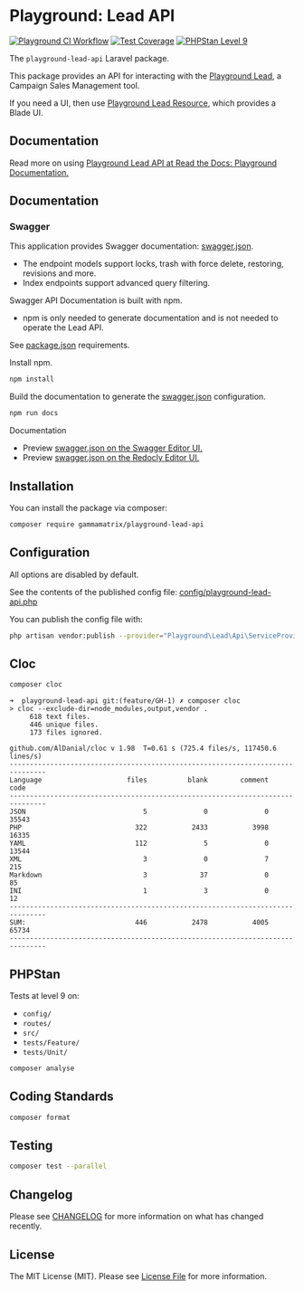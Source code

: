 # Playground: Lead API

[![Playground CI Workflow](https://github.com/gammamatrix/playground-lead-api/actions/workflows/ci.yml/badge.svg?branch=develop)](https://raw.githubusercontent.com/gammamatrix/playground-lead-api/testing/develop/testdox.txt)
[![Test Coverage](https://raw.githubusercontent.com/gammamatrix/playground-lead-api/testing/develop/coverage.svg)](tests)
[![PHPStan Level 9](https://img.shields.io/badge/PHPStan-level%209-brightgreen)](.github/workflows/ci.yml#L120)

The `playground-lead-api` Laravel package.

This package provides an API for interacting with the [Playground Lead](https://github.com/gammamatrix/playground-lead), a Campaign Sales Management tool.

If you need a UI, then use [Playground Lead Resource](https://github.com/gammamatrix/playground-lead-resource), which provides a Blade UI.

## Documentation

Read more on using [Playground Lead API at Read the Docs: Playground Documentation.](https://gammamatrix-playground.readthedocs.io/en/develop/components/lead.html)

<!-- ### Postman
A postman collection is provided in the repository: [postman-playground-lead-api.json.](postman-playground-lead-api.json)
- This same collection is viewable on the [Postman: GammaMatrix Playground workspace.](https://www.postman.com/gammamatrix/workspace/playground) -->

## Documentation

### Swagger

This application provides Swagger documentation: [swagger.json](swagger.json).
- The endpoint models support locks, trash with force delete, restoring, revisions and more.
- Index endpoints support advanced query filtering.

Swagger API Documentation is built with npm.
- npm is only needed to generate documentation and is not needed to operate the Lead API.

See [package.json](package.json) requirements.

Install npm.

```sh
npm install
```

Build the documentation to generate the [swagger.json](swagger.json) configuration.

```sh
npm run docs
```

Documentation
- Preview [swagger.json on the Swagger Editor UI.](https://editor.swagger.io/?url=https://raw.githubusercontent.com/gammamatrix/playground-lead-api/develop/swagger.json)
- Preview [swagger.json on the Redocly Editor UI.](https://redocly.github.io/redoc/?url=https://raw.githubusercontent.com/gammamatrix/playground-lead-api/develop/swagger.json)

## Installation

You can install the package via composer:

```bash
composer require gammamatrix/playground-lead-api
```

## Configuration

All options are disabled by default.

See the contents of the published config file: [config/playground-lead-api.php](config/playground-lead-api.php)

You can publish the config file with:
```bash
php artisan vendor:publish --provider="Playground\Lead\Api\ServiceProvider" --tag="playground-config"
```

## Cloc

```sh
composer cloc
```

```
➜  playground-lead-api git:(feature/GH-1) ✗ composer cloc
> cloc --exclude-dir=node_modules,output,vendor .
     618 text files.
     446 unique files.
     173 files ignored.

github.com/AlDanial/cloc v 1.98  T=0.61 s (725.4 files/s, 117450.6 lines/s)
-------------------------------------------------------------------------------
Language                     files          blank        comment           code
-------------------------------------------------------------------------------
JSON                             5              0              0          35543
PHP                            322           2433           3998          16335
YAML                           112              5              0          13544
XML                              3              0              7            215
Markdown                         3             37              0             85
INI                              1              3              0             12
-------------------------------------------------------------------------------
SUM:                           446           2478           4005          65734
-------------------------------------------------------------------------------
```

## PHPStan

Tests at level 9 on:
- `config/`
- `routes/`
- `src/`
- `tests/Feature/`
- `tests/Unit/`

```sh
composer analyse
```

## Coding Standards

```sh
composer format
```

## Testing

```sh
composer test --parallel
```

## Changelog

Please see [CHANGELOG](CHANGELOG.md) for more information on what has changed recently.

## License

The MIT License (MIT). Please see [License File](LICENSE.md) for more information.
